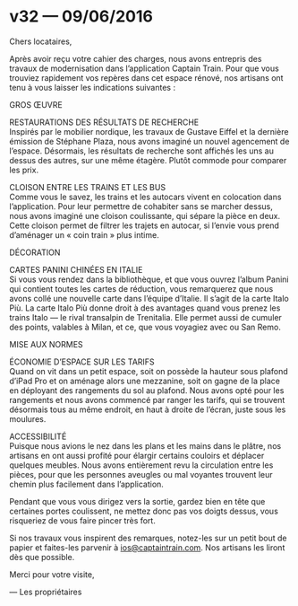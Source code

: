 # v32 — 09/06/2016

Chers locataires,

Après avoir reçu votre cahier des charges, nous avons entrepris des travaux de modernisation dans l’application Captain Train. Pour que vous trouviez rapidement vos repères dans cet espace rénové, nos artisans ont tenu à vous laisser les indications suivantes&nbsp;:

GROS ŒUVRE

RESTAURATIONS DES RÉSULTATS DE RECHERCHE<br />
Inspirés par le mobilier nordique, les travaux de Gustave Eiffel et la dernière émission de Stéphane Plaza, nous avons imaginé un nouvel agencement de l’espace. Désormais, les résultats de recherche sont affichés les uns au dessus des autres, sur une même étagère. Plutôt commode pour comparer les prix.

CLOISON ENTRE LES TRAINS ET LES BUS<br />
Comme vous le savez, les trains et les autocars vivent en colocation dans l’application. Pour leur permettre de cohabiter sans se marcher dessus, nous avons imaginé une cloison coulissante, qui sépare la pièce en deux. Cette cloison permet de filtrer les trajets en autocar, si l’envie vous prend d’aménager un «&nbsp;coin train&nbsp;» plus intime.

DÉCORATION

CARTES PANINI CHINÉES EN ITALIE<br />
Si vous vous rendez dans la bibliothèque, et que vous ouvrez l’album Panini qui contient toutes les cartes de réduction, vous remarquerez que nous avons collé une nouvelle carte dans l’équipe d’Italie. Il s’agit de la carte Italo Più. La carte Italo Più donne droit à des avantages quand vous prenez les trains Italo — le rival transalpin de Trenitalia. Elle permet aussi de cumuler des points, valables à Milan, et ce, que vous voyagiez avec ou San Remo.

MISE AUX NORMES

ÉCONOMIE D’ESPACE SUR LES TARIFS<br />
Quand on vit dans un petit espace, soit on possède la hauteur sous plafond d’iPad Pro et on aménage alors une mezzanine, soit on gagne de la place en déployant des rangements du sol au plafond. Nous avons opté pour les rangements et nous avons commencé par ranger les tarifs, qui se trouvent désormais tous au même endroit, en haut à droite de l’écran, juste sous les moulures.

ACCESSIBILITÉ<br />
Puisque nous avions le nez dans les plans et les mains dans le plâtre, nos artisans en ont aussi profité pour élargir certains couloirs et déplacer quelques meubles. Nous avons entièrement revu la circulation entre les pièces, pour que les personnes aveugles ou mal voyantes trouvent leur chemin plus facilement dans l’application.

Pendant que vous vous dirigez vers la sortie, gardez bien en tête que certaines portes coulissent, ne mettez donc pas vos doigts dessus, vous risqueriez de vous faire pincer très fort.

Si nos travaux vous inspirent des remarques, notez-les sur un petit bout de papier et faites-les parvenir à ios@captaintrain.com. Nos artisans les liront dès que possible.

Merci pour votre visite,

—&nbsp;Les propriétaires

